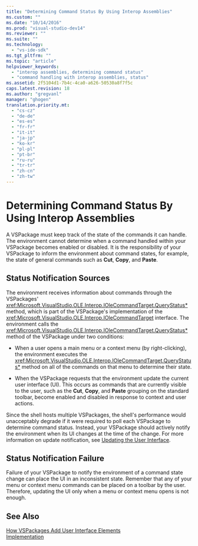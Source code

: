 ```yaml
---
title: "Determining Command Status By Using Interop Assemblies"
ms.custom: ""
ms.date: "10/14/2016"
ms.prod: "visual-studio-dev14"
ms.reviewer: ""
ms.suite: ""
ms.technology: 
  - "vs-ide-sdk"
ms.tgt_pltfrm: ""
ms.topic: "article"
helpviewer_keywords: 
  - "interop assemblies, determining command status"
  - "command handling with interop assemblies, status"
ms.assetid: 2f5104d1-7b4c-4ca0-a626-50530a8f7f5c
caps.latest.revision: 18
ms.author: "gregvanl"
manager: "ghogen"
translation.priority.mt: 
  - "cs-cz"
  - "de-de"
  - "es-es"
  - "fr-fr"
  - "it-it"
  - "ja-jp"
  - "ko-kr"
  - "pl-pl"
  - "pt-br"
  - "ru-ru"
  - "tr-tr"
  - "zh-cn"
  - "zh-tw"
---
```

# Determining Command Status By Using Interop Assemblies
A VSPackage must keep track of the state of the commands it can handle. The environment cannot determine when a command handled within your VSPackage becomes enabled or disabled. It is the responsibility of your VSPackage to inform the environment about command states, for example, the state of general commands such as **Cut**, **Copy**, and **Paste**.  
  
## Status Notification Sources  
 The environment receives information about commands through the VSPackages' <xref:Microsoft.VisualStudio.OLE.Interop.IOleCommandTarget.QueryStatus*> method, which is part of the VSPackage's implementation of the <xref:Microsoft.VisualStudio.OLE.Interop.IOleCommandTarget> interface. The environment calls the <xref:Microsoft.VisualStudio.OLE.Interop.IOleCommandTarget.QueryStatus*> method of the VSPackage under two conditions:  
  
-   When a user opens a main menu or a context menu (by right-clicking), the environment executes the <xref:Microsoft.VisualStudio.OLE.Interop.IOleCommandTarget.QueryStatus*> method on all of the commands on that menu to determine their state.  
  
-   When the VSPackage requests that the environment update the current user interface (UI). This occurs as commands that are currently visible to the user, such as the **Cut**, **Copy**, and **Paste** grouping on the standard toolbar, become enabled and disabled in response to context and user actions.  
  
 Since the shell hosts multiple VSPackages, the shell's performance would unacceptably degrade if it were required to poll each VSPackage to determine command status. Instead, your VSPackage should actively notify the environment when its UI changes at the time of the change. For more information on update notification, see [Updating the User Interface](../extensibility/updating-the-user-interface.md).  
  
## Status Notification Failure  
 Failure of your VSPackage to notify the environment of a command state change can place the UI in an inconsistent state. Remember that any of your menu or context menu commands can be placed on a toolbar by the user. Therefore, updating the UI only when a menu or context menu opens is not enough.  
  
## See Also  
 [How VSPackages Add User Interface Elements](../extensibility/how-vspackages-add-user-interface-elements.md)   
 [Implementation](../extensibility/command-implementation.md)